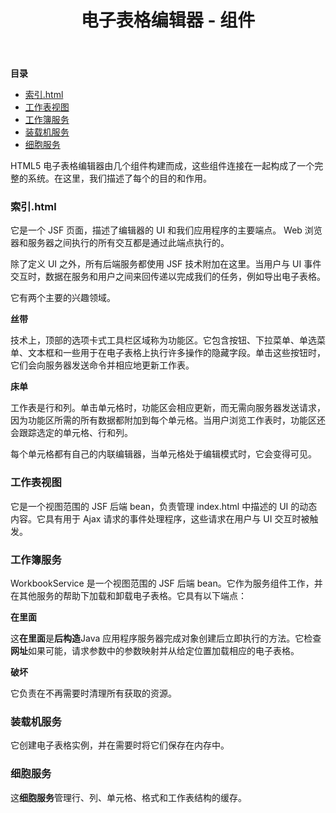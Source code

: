 ﻿---
title: 电子表格编辑器 - 组件
type: docs
weight: 50
url: /zh/java/spreadsheet-editor-components/
---
**目录**

- [索引.html](#SpreadsheetEditor-Components-Index.html)
- [工作表视图](#SpreadsheetEditor-Components-WorksheetView)
- [工作簿服务](#SpreadsheetEditor-Components-WorkbookService)
- [装载机服务](#SpreadsheetEditor-Components-LoaderService)
- [细胞服务](#SpreadsheetEditor-Components-CellsService)

HTML5 电子表格编辑器由几个组件构建而成，这些组件连接在一起构成了一个完整的系统。在这里，我们描述了每个的目的和作用。
### **索引.html**
它是一个 JSF 页面，描述了编辑器的 UI 和我们应用程序的主要端点。 Web 浏览器和服务器之间执行的所有交互都是通过此端点执行的。

除了定义 UI 之外，所有后端服务都使用 JSF 技术附加在这里。当用户与 UI 事件交互时，数据在服务和用户之间来回传递以完成我们的任务，例如导出电子表格。

它有两个主要的兴趣领域。

**丝带**

技术上，顶部的选项卡式工具栏区域称为功能区。它包含按钮、下拉菜单、单选菜单、文本框和一些用于在电子表格上执行许多操作的隐藏字段。单击这些按钮时，它们会向服务器发送命令并相应地更新工作表。

**床单**

工作表是行和列。单击单元格时，功能区会相应更新，而无需向服务器发送请求，因为功能区所需的所有数据都附加到每个单元格。当用户浏览工作表时，功能区还会跟踪选定的单元格、行和列。

每个单元格都有自己的内联编辑器，当单元格处于编辑模式时，它会变得可见。
### **工作表视图**
它是一个视图范围的 JSF 后端 bean，负责管理 index.html 中描述的 UI 的动态内容。它具有用于 Ajax 请求的事件处理程序，这些请求在用户与 UI 交互时被触发。
### **工作簿服务**
WorkbookService 是一个视图范围的 JSF 后端 bean。它作为服务组件工作，并在其他服务的帮助下加载和卸载电子表格。它具有以下端点：

**在里面**

这**在里面**是**后构造**Java 应用程序服务器完成对象创建后立即执行的方法。它检查**网址**如果可能，请求参数中的参数映射并从给定位置加载相应的电子表格。

**破坏**

它负责在不再需要时清理所有获取的资源。
### **装载机服务**
它创建电子表格实例，并在需要时将它们保存在内存中。
### **细胞服务**
这**细胞服务**管理行、列、单元格、格式和工作表结构的缓存。
